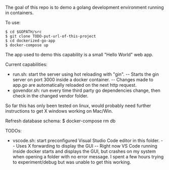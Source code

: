 The goal of this repo is to demo a golang development environment running in containers.

To use:

    $ cd $GOPATH/src
    $ git clone TODO-put-url-of-this-project
    $ cd dockerized-go-app
    $ docker-compose up

The app used to demo this capability is a small "Hello World" web app.

Current capabilities:

- run.sh: start the server using hot reloading with "gin".
-- Starts the gin server on port 3000 inside a docker container.
-- Changes made to app.go are automatically reloaded on the next http request.
- govendor.sh: run every time third party go dependencies change, then check in the changed vendor folder.

So far this has only been tested on linux, would probably need further instructions to get X windows working on Mac/Win.

Refresh database schema:
  $ docker-compose rm db

TODOs:

- vscode.sh: start preconfigured Visual Studio Code editor in this folder.
-- Uses X forwarding to display the GUI
-- Right now VS Code running inside docker starts and displays the GUI, but crashes on my system when opening a folder with no error message.  I spent a few hours trying to experiment/debug but was unable to get this working.